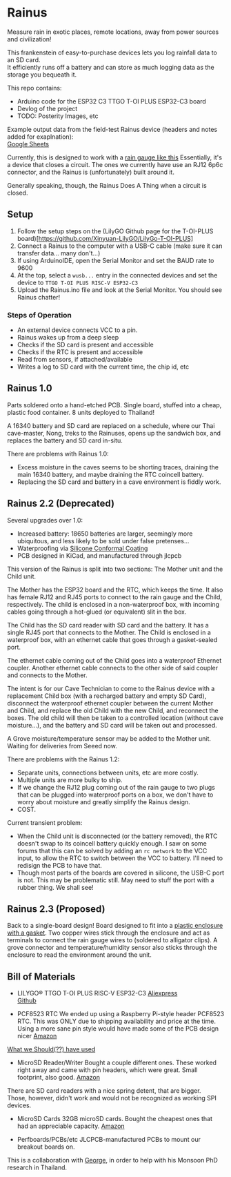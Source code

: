 # Rainus
Measure rain in exotic places, remote locations, away from power sources and civilization!

This frankenstein of easy-to-purchase devices lets you log rainfall data to an SD card.  
It efficiently runs off a battery and can store as much logging data as the storage you bequeath it.

This repo contains:
* Arduino code for the ESP32 C3 TTGO T-OI PLUS ESP32-C3 board
* Devlog of the project
* TODO: Posterity Images, etc

Example output data from the field-test Rainus device (headers and notes added for exaplnation):  
[Google Sheets](https://docs.google.com/spreadsheets/d/1Qej0Jb0RguejD68-Whe8UmjqHHGkIUU_zKdhaDspYHQ)

Currently, this is designed to work with a [rain gauge like this](https://www.scientificsales.com/6466-Davis-AeroCone-Rain-Gauge-with-Mountable-Base-p/6466.htm)
Essentially, it's a device that closes a circuit. The ones we currently have use an RJ12 6p6c connector, and the Rainus is (unfortunately) built around it. 

Generally speaking, though, the Rainus Does A Thing when a circuit is closed.

## Setup
1. Follow the setup steps on the (LilyGO Github page for the T-OI-PLUS board)[https://github.com/Xinyuan-LilyGO/LilyGo-T-OI-PLUS]
1. Connect a Rainus to the computer with a USB-C cable (make sure it can transfer data... many don't...)
1. If using ArduinoIDE, open the Serial Monitor and set the BAUD rate to 9600
1. At the top, select a `wusb...` entry in the connected devices and set the device to `TTGO T-OI PLUS RISC-V ESP32-C3`
1. Upload the Rainus.ino file and look at the Serial Monitor. You should see Rainus chatter!

### Steps of Operation
* An external device connects VCC to a pin.
* Rainus wakes up from a deep sleep
* Checks if the SD card is present and accessible
* Checks if the RTC is present and accessible
* Read from sensors, if attached/available
* Writes a log to SD card with the current time, the chip id, etc


## Rainus 1.0
Parts soldered onto a hand-etched PCB. Single board, stuffed into a cheap, plastic food container.
8 units deployed to Thailand!

A 16340 battery and SD card are replaced on a schedule, where our Thai cave-master, Nong, treks to the Rainuses, opens up the sandwich box, and replaces the battery and SD card in-situ.

There are problems with Rainus 1.0:
* Excess moisture in the caves seems to be shorting traces, draining the main 16340 battery, and maybe draining the RTC coincell battery.
* Replacing the SD card and battery in a cave environment is fiddly work.

## Rainus 2.2 (Deprecated)
Several upgrades over 1.0:
* Increased battery: 18650 batteries are larger, seemingly more ubiquitous, and less likely to be sold under false pretenses...
* Waterproofing via [Silicone Conformal Coating](https://www.amazon.com/gp/product/B085G42TGS)
* PCB designed in KiCad, and manufactured through jlcpcb

This version of the Rainus is split into two sections:
The Mother unit and the Child unit.

The Mother has the ESP32 board and the RTC, which keeps the time. It also has female RJ12 and RJ45 ports to connect to the rain gauge and the Child, respectively. The child is enclosed in a non-waterproof box, with incoming cables going through a hot-glued (or equivalent) slit in the box. 

The Child has the SD card reader with SD card and the battery. It has a single RJ45 port that connects to the Mother. The Child is enclosed in a waterproof box, with an ethernet cable that goes through a gasket-sealed port.

The ethernet cable coming out of the Child goes into a waterproof Ethernet coupler. Another ethernet cable connects to the other side of said coupler and connects to the Mother. 

The intent is for our Cave Technician to come to the Rainus device with a replacement Child box (with a recharged battery and empty SD Card), disconnect the waterproof ethernet coupler between the current Mother and Child, and replace the old Child with the new Child, and reconnect the boxes. The old child will then be taken to a controlled location (without cave moisture...), and the battery and SD card will be taken out and processed.

A Grove moisture/temperature sensor may be added to the Mother unit. Waiting for deliveries from Seeed now.

There are problems with the Rainus 1.2:
* Separate units, connections between units, etc are more costly.
* Multiple units are more bulky to ship.
* If we change the RJ12 plug coming out of the rain gauge to two plugs that can be plugged into waterproof ports on a box, we don't have to worry about moisture and greatly simplify the Rainus design.
* COST.

Current transient problem:
* When the Child unit is disconnected (or the battery removed), the RTC doesn't swap to its coincell battery quickly enough. I saw on some forums that this can be solved by adding an `rc network` to the VCC input, to allow the RTC to switch between the VCC to battery. I'll need to redisign the PCB to have that.
* Though most parts of the boards are covered in silicone, the USB-C port is not. This may be problematic still. May need to stuff the port with a rubber thing. We shall see!

## Rainus 2.3 (Proposed)
Back to a single-board design!
Board designed to fit into a [plastic enclosure with a gasket](https://www.amazon.com/dp/B07RTYYHK7).
Two copper wires stick through the enclosure and act as terminals to connect the rain gauge wires to (soldered to alligator clips).
A grove connector and temperature/humidity sensor also sticks through the enclosure to read the environment around the unit.


## Bill of Materials
* LILYGO® TTGO T-OI PLUS RISC-V ESP32-C3
[Aliexpress](https://www.aliexpress.us/item/3256803168396369.html)  
[Github](https://github.com/Xinyuan-LilyGO/LilyGo-T-OI-PLUS)

* PCF8523 RTC
We ended up using a Raspberry Pi-style header PCF8523 RTC. This was ONLY due to shipping availability and price at the time.  
Using a more sane pin style would have made some of the PCB design nicer
[Amazon](https://www.amazon.com/dp/B072DWKDW9)

[What we Should(??) have used](https://a.co/d/cd6rMIO)

* MicroSD Reader/Writer
Bought a couple different ones. These worked right away and came with pin headers, which were great. Small footprint, also good.
[Amazon](https://www.amazon.com/dp/B08CMLG4D6)

There are SD card readers with a nice spring detent, that are bigger.  
Those, however, didn't work and would not be recognized as working SPI devices.

* MicroSD Cards
32GB microSD cards. Bought the cheapest ones that had an appreciable capacity.
[Amazon](https://www.amazon.com/dp/B07RVFZ3F3)

* Perfboards/PCBs/etc
JLCPCB-manufactured PCBs to mount our breakout boards on.

This is a collaboration with [George](https://github.com/kxygk), in order to help with his Monsoon PhD research in Thailand.
